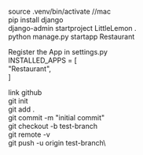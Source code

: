 
source .venv/bin/activate //mac\
pip install django\
django-admin startproject LittleLemon .\
python manage.py startapp Restaurant

Register the App in settings.py\
INSTALLED_APPS = [\
  "Restaurant",\
]

link github\
git init\
git add .\
git commit -m "initial commit"\
git checkout -b test-branch\
git remote -v\
git push -u origin test-branch\
